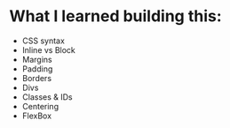 # What I learned building this:
- CSS syntax
- Inline vs Block
- Margins
- Padding
- Borders
- Divs
- Classes & IDs
- Centering
- FlexBox 

